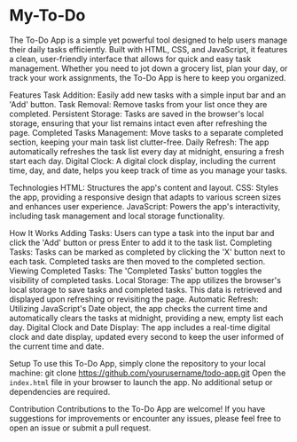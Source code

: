 # My-To-Do

The To-Do App is a simple yet powerful tool designed to help users manage their daily tasks efficiently. Built with HTML, CSS, and JavaScript, it features a clean, user-friendly interface that allows for quick and easy task management. Whether you need to jot down a grocery list, plan your day, or track your work assignments, the To-Do App is here to keep you organized.

Features
Task Addition: Easily add new tasks with a simple input bar and an 'Add' button.
Task Removal: Remove tasks from your list once they are completed.
Persistent Storage: Tasks are saved in the browser's local storage, ensuring that your list remains intact even after refreshing the page.
Completed Tasks Management: Move tasks to a separate completed section, keeping your main task list clutter-free.
Daily Refresh: The app automatically refreshes the task list every day at midnight, ensuring a fresh start each day.
Digital Clock: A digital clock display, including the current time, day, and date, helps you keep track of time as you manage your tasks.

Technologies
HTML: Structures the app's content and layout.
CSS: Styles the app, providing a responsive design that adapts to various screen sizes and enhances user experience.
JavaScript: Powers the app's interactivity, including task management and local storage functionality.

How It Works
Adding Tasks: Users can type a task into the input bar and click the 'Add' button or press Enter to add it to the task list.
Completing Tasks: Tasks can be marked as completed by clicking the 'X' button next to each task. Completed tasks are then moved to the completed section.
Viewing Completed Tasks: The 'Completed Tasks' button toggles the visibility of completed tasks.
Local Storage: The app utilizes the browser's local storage to save tasks and completed tasks. This data is retrieved and displayed upon refreshing or revisiting the page.
Automatic Refresh: Utilizing JavaScript's Date object, the app checks the current time and automatically clears the tasks at midnight, providing a new, empty list each day.
Digital Clock and Date Display: The app includes a real-time digital clock and date display, updated every second to keep the user informed of the current time and date.

Setup
To use this To-Do App, simply clone the repository to your local machine:
git clone https://github.com/yourusername/todo-app.git
Open the `index.html` file in your browser to launch the app. No additional setup or dependencies are required.

Contribution
Contributions to the To-Do App are welcome! If you have suggestions for improvements or encounter any issues, please feel free to open an issue or submit a pull request.

